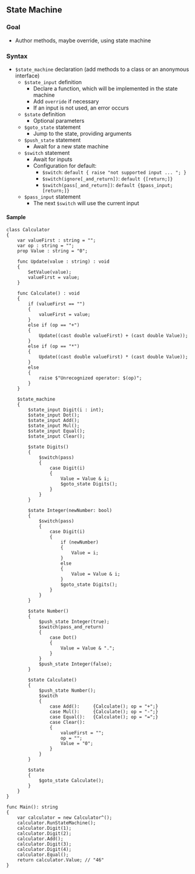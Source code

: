 ## State Machine

### Goal
- Author methods, maybe override, using state machine

### Syntax
- `$state_machine` declaration (add methods to a class or an anonymous interface)
  - `$state_input` definition
    - Declare a function, which will be implemented in the state machine
    - Add `override` if necessary
    - If an input is not used, an error occurs
  - `$state` definition
    - Optional parameters
  - `$goto_state` statement
    - Jump to the state, providing arguments
  - `$push_state` statement
    - Await for a new state machine
  - `$switch` statement
    - Await for inputs
    - Configuration for default:
      - `$switch`: `default { raise "not supported input ... "; }`
      - `$switch(ignore[_and_return])`: `default {[return;]}`
      - `$switch(pass[_and_return])`: `default {$pass_input; [return;]}`
  - `$pass_input` statement
    - The next `$switch` will use the current input 

#### Sample
```
class Calculator
{
    var valueFirst : string = "";
    var op : string = "";
    prop Value : string = "0";
    
    func Update(value : string) : void
    {
        SetValue(value);
        valueFirst = value;
    }
    
    func Calculate() : void
    {
        if (valueFirst == "")
        {
            valueFirst = value;
        }
        else if (op == "+")
        {
            Update((cast double valueFirst) + (cast double Value));
        }
        else if (op == "*")
        {
            Update((cast double valueFirst) * (cast double Value));
        }
        else
        {
            raise $"Unrecognized operator: $(op)";
        }
    }
    
    $state_machine
    {
        $state_input Digit(i : int);
        $state_input Dot();
        $state_input Add();
        $state_input Mul();
        $state_input Equal();
        $state_input Clear();
    
        $state Digits()
        {
            $switch(pass)
            {
                case Digit(i)
                {
                    Value = Value & i;
                    $goto_state Digits();
                }
            }
        }

        $state Integer(newNumber: bool)
        {
            $switch(pass)
            {
                case Digit(i)
                {
                    if (newNumber)
                    {
                        Value = i;
                    }
                    else
                    {
                        Value = Value & i;
                    }
                    $goto_state Digits();
                }
            }
        }

        $state Number()
        {
            $push_state Integer(true);
            $switch(pass_and_return)
            {
                case Dot()
                {
                    Value = Value & ".";
                }
            }
            $push_state Integer(false);
        }

        $state Calculate()
        {
            $push_state Number();
            $switch
            {
                case Add():     {Calculate(); op = "+";}
                case Mul():     {Calculate(); op = "-";}
                case Equal():   {Calculate(); op = "=";}
                case Clear():
                {
                    valueFirst = "";
                    op = "";
                    Value = "0";
                }
            }
        }
        
        $state
        {
            $goto_state Calculate();
        }
    }
}

func Main(): string
{
    var calculator = new Calculator^();
    calculator.RunStateMachine();
    calculator.Digit(1);
    calculator.Digit(2);
    calculator.Add();
    calculator.Digit(3);
    calculator.Digit(4);
    calculator.Equal();
    return calculator.Value; // "46"
}
```
